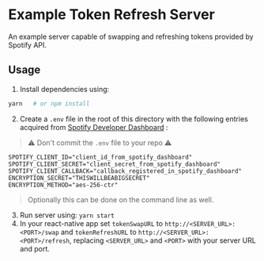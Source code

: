 # Example Token Refresh Server

An example server capable of swapping and refreshing tokens provided by Spotify API.

## Usage

1. Install dependencies using: 
```sh
yarn   # or npm install
```
2. Create a `.env` file in the root of this directory with the following entries acquired from [Spotify Developer Dashboard](https://developer.spotify.com/dashboard/applications) :
> ⚠️ Don't commit the `.env` file to your repo ⚠️

```env
SPOTIFY_CLIENT_ID="client_id_from_spotify_dashboard"
SPOTIFY_CLIENT_SECRET="client_secret_from_spotify_dashboard"
SPOTIFY_CLIENT_CALLBACK="callback_registered_in_spotify_dashboard"
ENCRYPTION_SECRET="THISWILLBEABIGSECRET"
ENCRYPTION_METHOD="aes-256-ctr"
```
> Optionally this can be done on the command line as well.

3. Run server using: `yarn start`
4. In your react-native app set `tokenSwapURL` to `http://<SERVER_URL>:<PORT>/swap` and `tokenRefreshURL` to `http://<SERVER_URL>:<PORT>/refresh`, replacing `<SERVER_URL>` and `<PORT>` with your server URL and port.
